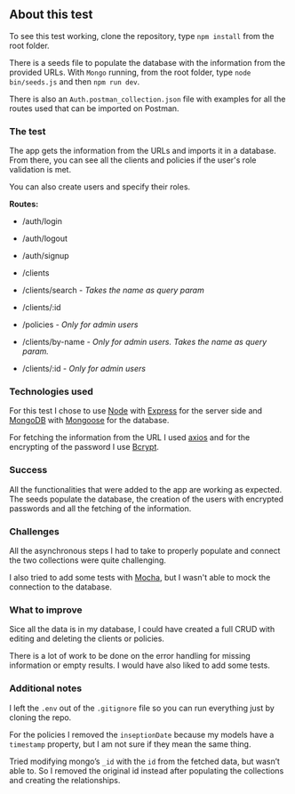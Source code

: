 ## About this test

To see this test working, clone the repository, type `npm install` from the root folder.

There is a seeds file to populate the database with the information from the provided URLs. With `Mongo` running, from the root folder, type  `node bin/seeds.js` and then `npm run dev`.

There is also an `Auth.postman_collection.json` file with examples for all the routes used that can be imported on Postman.

### The test

The app gets the information from the URLs and imports it in a database. From there, you can see all the clients and policies if the user's role validation is met.

You can also create users and specify their roles.

**Routes:**

- /auth/login

- /auth/logout

- /auth/signup

- /clients

- /clients/search - *Takes the name as query param*

- /clients/:id

- /policies - *Only for admin users*

- /clients/by-name - *Only for admin users. Takes the name as query param.*

- /clients/:id - *Only for admin users*

### Technologies used

For this test I chose to use [Node](https://nodejs.org/) with [Express](https://expressjs.com/) for the server side and [MongoDB](https://www.mongodb.com/) with [Mongoose](https://mongoosejs.com/) for the database.

For fetching the information from the URL I used [axios](https://github.com/axios/axios) and for the encrypting of the password I use [Bcrypt](https://github.com/kelektiv/node.bcrypt.js).

### Success

All the functionalities that were added to the app are working as expected. The seeds populate the database, the creation of the users with encrypted passwords and all the fetching of the information.

### Challenges

All the asynchronous steps I had to take to properly populate and connect the two collections were quite challenging.

I also tried to add some tests with [Mocha](https://mochajs.org/), but I wasn't able to mock the connection to the database.

### What to improve

Sice all the data is in my database, I could have created a full CRUD with editing and deleting the clients or policies.

There is a lot of work to be done on the error handling for missing information or empty results. I would have also liked to add some tests.

### Additional notes

I left the `.env` out of the `.gitignore` file so you can run everything just by cloning the repo.

For the policies I removed the `inseptionDate` because my models have a `timestamp` property, but I am not sure if they mean the same thing.

Tried modifying mongo’s `_id` with the `id` from the fetched data, but wasn’t able to. So I removed the original id instead after populating the collections and creating the relationships.
